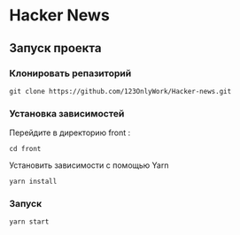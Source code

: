 # Hacker News 

## Запуск проекта

### Клонировать репазиторий

```
git clone https://github.com/123OnlyWork/Hacker-news.git

```
### Установка зависимостей ###
Перейдите в директорию front :
```
cd front

```
Установить зависимости с помощью Yarn
```
yarn install

```
### Запуск ###

```
yarn start

```




